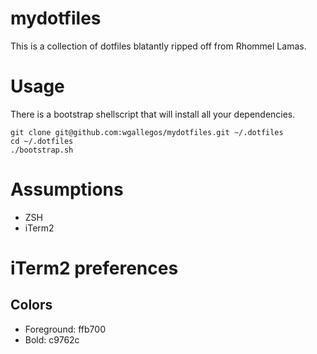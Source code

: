 mydotfiles
===

This is a collection of dotfiles blatantly ripped off from Rhommel Lamas.

Usage
===

There is a bootstrap shellscript that will install all your dependencies.

```
git clone git@github.com:wgallegos/mydotfiles.git ~/.dotfiles
cd ~/.dotfiles
./bootstrap.sh
```

Assumptions
===

* ZSH
* iTerm2

iTerm2 preferences
===

## Colors

* Foreground: ffb700
* Bold: c9762c
